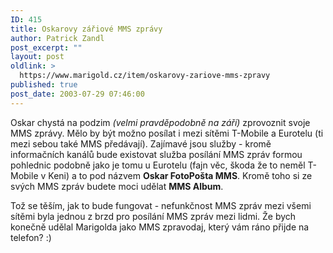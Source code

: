 ```yaml
---
ID: 415
title: Oskarovy zářiové MMS zprávy
author: Patrick Zandl
post_excerpt: ""
layout: post
oldlink: >
  https://www.marigold.cz/item/oskarovy-zariove-mms-zpravy
published: true
post_date: 2003-07-29 07:46:00
---
```

<p>
Oskar chystá na podzim <EM>(velmi pravděpodobně na září)</EM> zprovoznit svoje MMS zprávy. Mělo by být možno posílat i mezi sítěmi T-Mobile a Eurotelu (ti mezi sebou také MMS předávají). Zajímavé jsou služby - kromě informačních kanálů bude existovat služba posílání MMS zpráv formou pohlednic podobně jako je tomu u Eurotelu (fajn věc, škoda že to neměl T-Mobile v Keni) a to pod názvem <STRONG>Oskar FotoPošta MMS</STRONG>. Kromě toho si ze svých MMS zpráv budete moci udělat <STRONG>MMS Album</STRONG>. </p>

<p>
Tož se těším, jak to bude fungovat - nefunkčnost MMS zpráv mezi všemi sítěmi byla jednou z brzd pro posílání MMS zpráv mezi lidmi. Že bych konečně udělal Marigolda jako MMS zpravodaj, který vám ráno přijde na telefon? :)</p>
